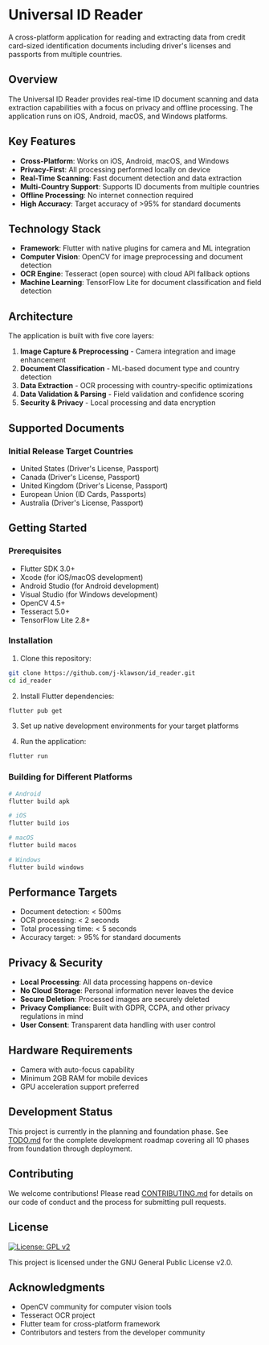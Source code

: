 # Universal ID Reader

A cross-platform application for reading and extracting data from credit card-sized identification documents including driver's licenses and passports from multiple countries.

## Overview

The Universal ID Reader provides real-time ID document scanning and data extraction capabilities with a focus on privacy and offline processing. The application runs on iOS, Android, macOS, and Windows platforms.

## Key Features

- **Cross-Platform**: Works on iOS, Android, macOS, and Windows
- **Privacy-First**: All processing performed locally on device
- **Real-Time Scanning**: Fast document detection and data extraction
- **Multi-Country Support**: Supports ID documents from multiple countries
- **Offline Processing**: No internet connection required
- **High Accuracy**: Target accuracy of >95% for standard documents

## Technology Stack

- **Framework**: Flutter with native plugins for camera and ML integration
- **Computer Vision**: OpenCV for image preprocessing and document detection
- **OCR Engine**: Tesseract (open source) with cloud API fallback options
- **Machine Learning**: TensorFlow Lite for document classification and field detection

## Architecture

The application is built with five core layers:

1. **Image Capture & Preprocessing** - Camera integration and image enhancement
2. **Document Classification** - ML-based document type and country detection
3. **Data Extraction** - OCR processing with country-specific optimizations
4. **Data Validation & Parsing** - Field validation and confidence scoring
5. **Security & Privacy** - Local processing and data encryption

## Supported Documents

### Initial Release Target Countries
- United States (Driver's License, Passport)
- Canada (Driver's License, Passport)
- United Kingdom (Driver's License, Passport)
- European Union (ID Cards, Passports)
- Australia (Driver's License, Passport)

## Getting Started

### Prerequisites

- Flutter SDK 3.0+
- Xcode (for iOS/macOS development)
- Android Studio (for Android development)
- Visual Studio (for Windows development)
- OpenCV 4.5+
- Tesseract 5.0+
- TensorFlow Lite 2.8+

### Installation

1. Clone this repository:
```bash
git clone https://github.com/j-klawson/id_reader.git
cd id_reader
```

2. Install Flutter dependencies:
```bash
flutter pub get
```

3. Set up native development environments for your target platforms

4. Run the application:
```bash
flutter run
```

### Building for Different Platforms

```bash
# Android
flutter build apk

# iOS
flutter build ios

# macOS
flutter build macos

# Windows
flutter build windows
```

## Performance Targets

- Document detection: < 500ms
- OCR processing: < 2 seconds
- Total processing time: < 5 seconds
- Accuracy target: > 95% for standard documents

## Privacy & Security

- **Local Processing**: All data processing happens on-device
- **No Cloud Storage**: Personal information never leaves the device
- **Secure Deletion**: Processed images are securely deleted
- **Privacy Compliance**: Built with GDPR, CCPA, and other privacy regulations in mind
- **User Consent**: Transparent data handling with user control

## Hardware Requirements

- Camera with auto-focus capability
- Minimum 2GB RAM for mobile devices
- GPU acceleration support preferred

## Development Status

This project is currently in the planning and foundation phase. See [TODO.md](TODO.md) for the complete development roadmap covering all 10 phases from foundation through deployment.

## Contributing

We welcome contributions! Please read [CONTRIBUTING.md](CONTRIBUTING.md) for details on our code of conduct and the process for submitting pull requests.

## License

[![License: GPL v2](https://img.shields.io/badge/License-GPL%20v2-blue.svg)](https://www.gnu.org/licenses/old-licenses/gpl-2.0.en.html)

This project is licensed under the GNU General Public License v2.0.

## Acknowledgments

- OpenCV community for computer vision tools
- Tesseract OCR project
- Flutter team for cross-platform framework
- Contributors and testers from the developer community